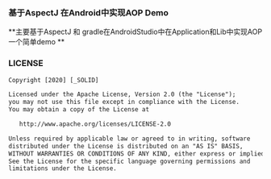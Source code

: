 

### 基于AspectJ 在Android中实现AOP Demo

**主要基于AspectJ 和 gradle在AndroidStudio中在Application和Lib中实现AOP一个简单demo **


### LICENSE

```html
Copyright [2020] [_SOLID]

Licensed under the Apache License, Version 2.0 (the "License");
you may not use this file except in compliance with the License.
You may obtain a copy of the License at

   http://www.apache.org/licenses/LICENSE-2.0

Unless required by applicable law or agreed to in writing, software
distributed under the License is distributed on an "AS IS" BASIS,
WITHOUT WARRANTIES OR CONDITIONS OF ANY KIND, either express or implied.
See the License for the specific language governing permissions and
limitations under the License.

```
